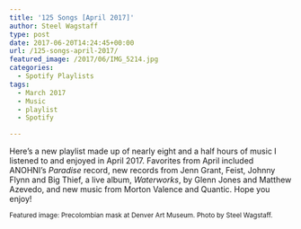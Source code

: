 ```yaml
---
title: '125 Songs [April 2017]'
author: Steel Wagstaff
type: post
date: 2017-06-20T14:24:45+00:00
url: /125-songs-april-2017/
featured_image: /2017/06/IMG_5214.jpg
categories:
  - Spotify Playlists
tags:
  - March 2017
  - Music
  - playlist
  - Spotify

---
```

Here&#8217;s a new playlist made up of nearly eight and a half hours of music I listened to and enjoyed in April 2017. Favorites from April included ANOHNI&#8217;s _Paradise_ record, new records from Jenn Grant, Feist, Johnny Flynn and Big Thief, a live album, _Waterworks_, by Glenn Jones and Matthew Azevedo, and new music from Morton Valence and Quantic. Hope you enjoy!



<small>Featured image: Precolombian mask at Denver Art Museum. Photo by Steel Wagstaff.</small>